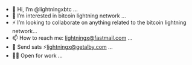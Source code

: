 - 👋 Hi, I’m @lightningxbtc ...
- 👀 I’m interested in bitcoin lightning network ...
- ⚡️ I’m looking to collaborate on anything related to the bitcoin lightning network...
- 📫 How to reach me: lightningx@fastmail.com ...
- 🚀 Send sats ⚡️lightningx@getalby.com ...
- 👨‍💻 Open for work ...

<!---
lightningxbtc/lightningxbtc is a ✨ special ✨ repository because its `README.md` (this file) appears on your GitHub profile.
You can click the Preview link to take a look at your changes.
--->
